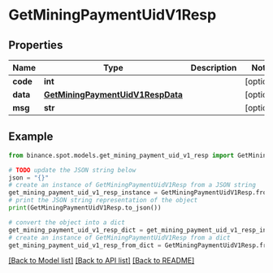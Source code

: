 # GetMiningPaymentUidV1Resp


## Properties

Name | Type | Description | Notes
------------ | ------------- | ------------- | -------------
**code** | **int** |  | [optional] 
**data** | [**GetMiningPaymentUidV1RespData**](GetMiningPaymentUidV1RespData.md) |  | [optional] 
**msg** | **str** |  | [optional] 

## Example

```python
from binance.spot.models.get_mining_payment_uid_v1_resp import GetMiningPaymentUidV1Resp

# TODO update the JSON string below
json = "{}"
# create an instance of GetMiningPaymentUidV1Resp from a JSON string
get_mining_payment_uid_v1_resp_instance = GetMiningPaymentUidV1Resp.from_json(json)
# print the JSON string representation of the object
print(GetMiningPaymentUidV1Resp.to_json())

# convert the object into a dict
get_mining_payment_uid_v1_resp_dict = get_mining_payment_uid_v1_resp_instance.to_dict()
# create an instance of GetMiningPaymentUidV1Resp from a dict
get_mining_payment_uid_v1_resp_from_dict = GetMiningPaymentUidV1Resp.from_dict(get_mining_payment_uid_v1_resp_dict)
```
[[Back to Model list]](../README.md#documentation-for-models) [[Back to API list]](../README.md#documentation-for-api-endpoints) [[Back to README]](../README.md)


